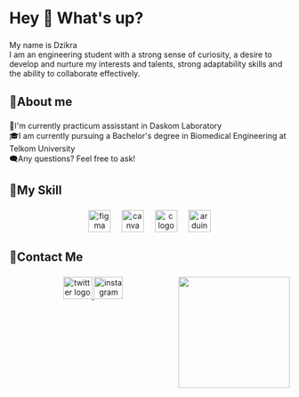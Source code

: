 <h1 align="left">Hey 👋 What's up?</h1>

###

<p align="left">My name is Dzikra<br>I am an engineering student with a strong sense of curiosity, a desire to develop and nurture my interests and talents, strong adaptability skills and the ability to collaborate effectively.</p>

###

<h2 align="left">👀About me</h2>

###

<p align="left">🔬I'm currently practicum assisstant in Daskom Laboratory<br>🎓I am currently pursuing a Bachelor's degree in Biomedical Engineering at Telkom University<br>🗨️Any questions? Feel free to ask!</p>

###

<h2 align="left">🎲My Skill</h2>

###

<div align="center">
  <img src="https://cdn.jsdelivr.net/gh/devicons/devicon/icons/figma/figma-original.svg" height="40" alt="figma logo"  />
  <img width="12" />
  <img src="https://cdn.jsdelivr.net/gh/devicons/devicon/icons/canva/canva-original.svg" height="40" alt="canva logo"  />
  <img width="12" />
  <img src="https://cdn.jsdelivr.net/gh/devicons/devicon/icons/c/c-original.svg" height="40" alt="c logo"  />
  <img width="12" />
  <img src="https://cdn.jsdelivr.net/gh/devicons/devicon/icons/arduino/arduino-original.svg" height="40" alt="arduino logo"  />
</div>

###

<h2 align="left">📩Contact Me</h2>

###

<img align="right" height="200" src="https://media.giphy.com/media/v1.Y2lkPWVjZjA1ZTQ3bTlkaTlla3drZnN3Z2g5cncwYWttejBhNWc3bmY2dWpoN2l1Z3VnMCZlcD12MV9naWZzX3NlYXJjaCZjdD1n/yziuK6WtDFMly/giphy.gif"  />

###

<div align="center">
  <a href="https://x.com/DzDejeettt?t=F1EEgZcjYtfEVqXG62Gg0A&s=09" target="_blank">
    <img src="https://raw.githubusercontent.com/maurodesouza/profile-readme-generator/master/src/assets/icons/social/twitter/default.svg" width="52" height="40" alt="twitter logo"  />
  </a>
  <a href="https://www.instagram.com/mdzikraa_/" target="_blank">
    <img src="https://raw.githubusercontent.com/maurodesouza/profile-readme-generator/master/src/assets/icons/social/instagram/default.svg" width="52" height="40" alt="instagram logo"  />
  </a>
</div>

###
